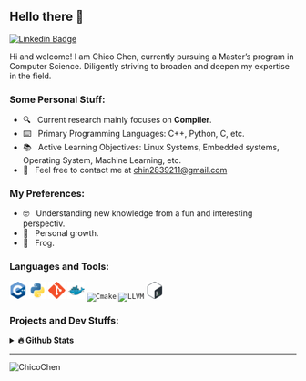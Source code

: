 ## Hello there 👋
[![Linkedin Badge](https://img.shields.io/badge/-LinkedIn-0e76a8?style=flat-square&logo=Linkedin&logoColor=white)](https://www.linkedin.com/in/shang-chi-chen-b11a4a352/)

Hi and welcome! I am Chico Chen, currently pursuing a Master’s program in Computer Science. Diligently striving to broaden and deepen my expertise in the field.

### Some Personal Stuff:
- 🔍 &nbsp; Current research mainly focuses on **Compiler**.
- ⌨️ &nbsp; Primary Programming Languages: C++, Python, C, etc.
- 📚 &nbsp; Active Learning Objectives: Linux Systems, Embedded  systems, Operating System, Machine Learning, etc.
- 📧 &nbsp; Feel free to contact me at [chin2839211@gmail.com](mailto:chin2839211@gmail.com)


### My Preferences:
- 🤓  &nbsp; Understanding new knowledge from a fun and interesting perspectiv.
- 🚀 &nbsp; Personal growth.
- 🐸 &nbsp; Frog.

### Languages and Tools:

<code><img height="30" src="https://raw.githubusercontent.com/devicons/devicon/master/icons/cplusplus/cplusplus-original.svg" alt="C++"></code>
<code><img height="30" src="https://raw.githubusercontent.com/devicons/devicon/master/icons/python/python-original.svg" alt="Python"></code>
<code><img height="30" src="https://raw.githubusercontent.com/devicons/devicon/master/icons/git/git-original.svg" alt="Git"></code>
<code><img height="30" src="https://raw.githubusercontent.com/devicons/devicon/master/icons/docker/docker-original.svg" alt="Docker"></code>
<code><img height="30" src="https://cdn.jsdelivr.net/gh/devicons/devicon@latest/icons/cmake/cmake-plain.svg" alt="Cmake"></code>
<code><img height="30" src="https://cdn.jsdelivr.net/gh/devicons/devicon@latest/icons/llvm/llvm-original.svg" alt="LLVM"></code>
<code><img height="30" src="https://raw.githubusercontent.com/devicons/devicon/master/icons/bash/bash-original.svg" alt="Shell Script"></code>

### Projects and Dev Stuffs:
<details>
  <summary><b>🔥 Github Stats</b></summary>
  <br />
  <img height="180em" src="https://github-readme-streak-stats.herokuapp.com/?user=ChicoChen&hide_border=true" />
  <img height="180em" src="https://github-readme-stats.vercel.app/api?username=ChicoChen&show_icons=true&hide_border=true&&count_private=true&include_all_commits=true&PAT_1" />
  <img height="180em" src="https://github-readme-stats.vercel.app/api/top-langs/?username=ChicoChen&exclude_repo=KNN-Image-Classification&show_icons=true&hide_border=true&layout=compact&langs_count=8"/>
</details>

---------------------
<p align="left"> <img src="https://komarev.com/ghpvc/?username=ChicoChen&label=Profile%20views&color=0e75b6&style=flat" alt="ChicoChen" /> </p>